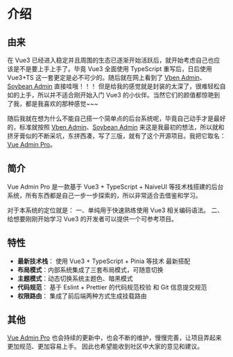 # 介绍

## 由来

在 Vue3 已经进入稳定并且周围的生态已逐渐开始活跃后，就开始考虑自己也应该是不是要上手上手了。毕竟 Vue3 全面使用 TypeScript 重写后，日后使用 Vue3+TS 这一套更定是必不可少的。随后就在网上看到了 [Vben Admin](https://vvbin.cn/doc-next/)、[Soybean Admin](https://docs.soybean.pro/) 直接哇哦！！！ 但是给我的感觉就是封装的太深了，很难轻松自如的上手，所以并不适合刚开始入门 Vue3 的小伙伴。当然它们的颜值都惊艳到了我，都是我喜欢的那种感觉~~~

随后我就在想为什么不能自己搭一个简单点的后台系统呢，毕竟自己动手才是最好的，标准就按照 [Vben Admin](https://vvbin.cn/doc-next/)、[Soybean Admin](https://docs.soybean.pro/) 来这是我最初的想法，所以就和挤牙膏似的不断采坑，东拼西凑，写了三版，就有了这个开源项目。我把它取名： [Vue Admin Pro](http://yyblog.top/vue-admin-pro)。

## 简介

Vue Admin Pro 是一款基于 Vue3 + TypeScript + NaiveUI 等技术栈搭建的后台系统，所有东西都是自己一步一步探索的，所以非常适合去借鉴和学习。

对于本系统的定位就是： 一、单纯用于快速熟练使用 Vue3 相关编码语法。 二、给想要刚刚开始学习 Vue3 的开发者可以提供一个可参考项目。

## 特性

- **最新技术栈**： 使用 Vue3 + TypeScript + Pinia 等技术 最新搭配
- **布局模式**：内部系统集成了三套布局模式，可随意切换
- **主题模式**：动态切换系统主题色、暗黑模式
- **代码规范**： 基于 Eslint + Prettier 的代码规范校验 和 Git 信息提交规范
- **权限路由**： 集成了前后端两种方式生成挂载路由

## 其他

[Vue Admin Pro](http://yyblog.top/vue-admin-pro) 也会持续的更新中，也会不断的维护，慢慢完善，让项目弄起来更加规范、更加容易上手。 因此也希望能收到社区中大家的意见和建议。
